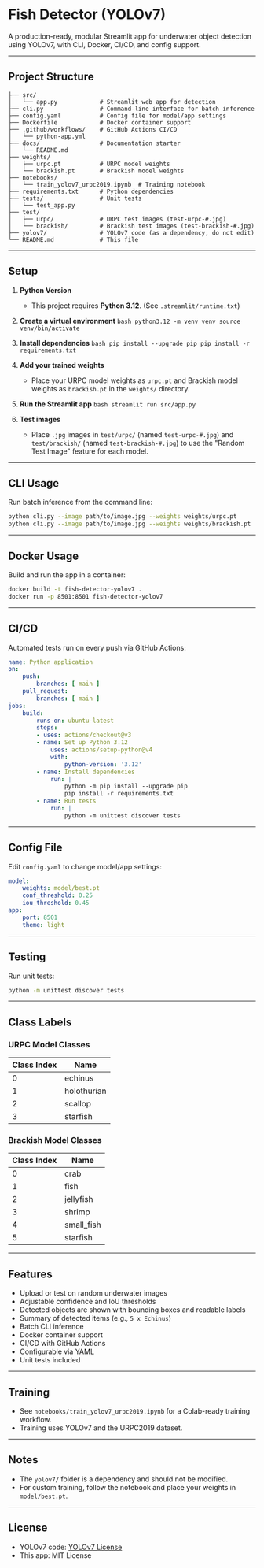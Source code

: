 
# Fish Detector (YOLOv7)

A production-ready, modular Streamlit app for underwater object detection using YOLOv7, with CLI, Docker, CI/CD, and config support.

---

## Project Structure

```plaintext
├── src/    
│   └── app.py            # Streamlit web app for detection    
├── cli.py                # Command-line interface for batch inference
├── config.yaml           # Config file for model/app settings
├── Dockerfile            # Docker container support
├── .github/workflows/    # GitHub Actions CI/CD
│   └── python-app.yml
├── docs/                 # Documentation starter
│   └── README.md
├── weights/
│   ├── urpc.pt           # URPC model weights
│   └── brackish.pt       # Brackish model weights
├── notebooks/
│   └── train_yolov7_urpc2019.ipynb  # Training notebook
├── requirements.txt      # Python dependencies
├── tests/                # Unit tests
│   └── test_app.py
├── test/
│   ├── urpc/             # URPC test images (test-urpc-#.jpg)
│   └── brackish/         # Brackish test images (test-brackish-#.jpg)
├── yolov7/               # YOLOv7 code (as a dependency, do not edit)
└── README.md             # This file
```

---

## Setup

1. **Python Version**
    - This project requires **Python 3.12**. (See `.streamlit/runtime.txt`)

2. **Create a virtual environment**
        ```bash
        python3.12 -m venv venv
        source venv/bin/activate
        ```

3. **Install dependencies**
        ```bash
        pip install --upgrade pip
        pip install -r requirements.txt
        ```

4. **Add your trained weights**
    - Place your URPC model weights as `urpc.pt` and Brackish model weights as `brackish.pt` in the `weights/` directory.

5. **Run the Streamlit app**
        ```bash
        streamlit run src/app.py
        ```

6. **Test images**
    - Place `.jpg` images in `test/urpc/` (named `test-urpc-#.jpg`) and `test/brackish/` (named `test-brackish-#.jpg`) to use the "Random Test Image" feature for each model.

---

## CLI Usage

Run batch inference from the command line:

```bash
python cli.py --image path/to/image.jpg --weights weights/urpc.pt
python cli.py --image path/to/image.jpg --weights weights/brackish.pt
```

---

## Docker Usage

Build and run the app in a container:

```bash
docker build -t fish-detector-yolov7 .
docker run -p 8501:8501 fish-detector-yolov7

```

---

## CI/CD

Automated tests run on every push via GitHub Actions:

```yaml
name: Python application
on:
    push:
        branches: [ main ]
    pull_request:
        branches: [ main ]
jobs:
    build:
        runs-on: ubuntu-latest
        steps:
        - uses: actions/checkout@v3
        - name: Set up Python 3.12
            uses: actions/setup-python@v4
            with:
                python-version: '3.12'
        - name: Install dependencies
            run: |
                python -m pip install --upgrade pip
                pip install -r requirements.txt
        - name: Run tests
            run: |
                python -m unittest discover tests
```

---

## Config File

Edit `config.yaml` to change model/app settings:

```yaml
model:
    weights: model/best.pt
    conf_threshold: 0.25
    iou_threshold: 0.45
app:
    port: 8501
    theme: light
```

---

## Testing

Run unit tests:

```bash
python -m unittest discover tests
```

---

## Class Labels


### URPC Model Classes
| Class Index | Name         |
|-------------|--------------|
| 0           | echinus      |
| 1           | holothurian  |
| 2           | scallop      |
| 3           | starfish     |

### Brackish Model Classes
| Class Index | Name         |
|-------------|--------------|
| 0           | crab         |
| 1           | fish         |
| 2           | jellyfish    |
| 3           | shrimp       |
| 4           | small_fish   |
| 5           | starfish     |

---

## Features
- Upload or test on random underwater images
- Adjustable confidence and IoU thresholds
- Detected objects are shown with bounding boxes and readable labels
- Summary of detected items (e.g., `5 x Echinus`)
- Batch CLI inference
- Docker container support
- CI/CD with GitHub Actions
- Configurable via YAML
- Unit tests included

---

## Training
- See `notebooks/train_yolov7_urpc2019.ipynb` for a Colab-ready training workflow.
- Training uses YOLOv7 and the URPC2019 dataset.

---

## Notes
- The `yolov7/` folder is a dependency and should not be modified.
- For custom training, follow the notebook and place your weights in `model/best.pt`.

---

## License
- YOLOv7 code: [YOLOv7 License](yolov7/LICENSE.md)
- This app: MIT License